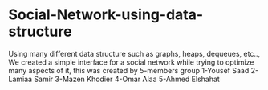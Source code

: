 # Social-Network-using-data-structure
Using many different data structure such as graphs, heaps, dequeues, etc.., We created a simple interface for a social network while trying to optimize many aspects of it, this was created by 5-members group
1-Yousef Saad
2-Lamiaa Samir
3-Mazen Khodier
4-Omar Alaa
5-Ahmed Elshahat
